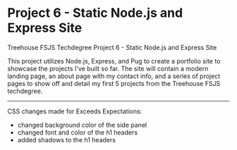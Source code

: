 # Project 6 - Static Node.js and Express Site
 Treehouse FSJS Techdegree Project 6 - Static Node.js and Express Site

This project utilizes Node.js, Express, and Pug to create a portfolio site to showcase the projects I've built so far. The site will contain a modern landing page, an about page with my contact info, and a series of project pages to show off and detail my first 5 projects from the Treehouse FSJS techdegree.

---

CSS changes made for Exceeds Expectations:
- changed background color of the side panel
- changed font and color of the h1 headers
- added shadows to the h1 headers